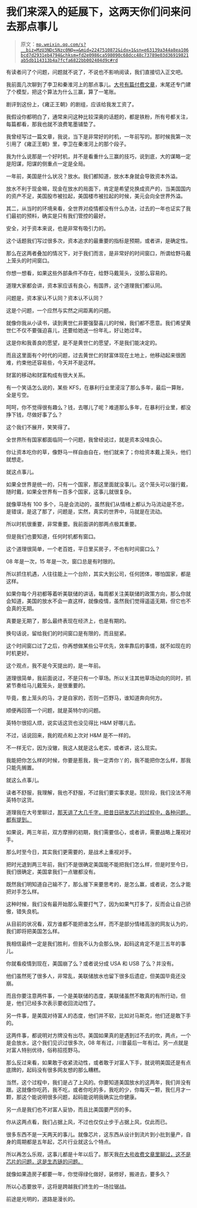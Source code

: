# 我们来深入的延展下，这两天你们问来问去那点事儿

> 原文：[`mp.weixin.qq.com/s?__biz=MzU3NDc5Nzc0NQ==&mid=2247510872&idx=1&sn=e63139a344a8ea106bcd7d2931eb4794&chksm=fd2e0986ca598090c68dcc48c73789e03d36919821ab5db114313b4a7fcfa6822bb002404d9c#rd`](http://mp.weixin.qq.com/s?__biz=MzU3NDc5Nzc0NQ==&mid=2247510872&idx=1&sn=e63139a344a8ea106bcd7d2931eb4794&chksm=fd2e0986ca598090c68dcc48c73789e03d36919821ab5db114313b4a7fcfa6822bb002404d9c#rd)

有读者问了个问题，问题就不说了，不说也不影响阅读，我们直接切入正文吧。

我前面几次聊到了李卫和秦淮河上的那点事儿。[大号有篇付费文章](http://mp.weixin.qq.com/s?__biz=MzU0MjYwNDU2Mw==&mid=2247502967&idx=2&sn=80503cafb3e736c76caace8ff2f26117&chksm=fb1aa00bcc6d291d586c19783b1a2482c427ba6127d55357750250ff48990aa73046ff65f5ef&scene=21#wechat_redirect)，末尾还专门建了个模型，把这个算法为什么三赢，算了一笔账。 

剧评到这份上，《雍正王朝》的剧组，应该给我发工资了。

我假设你都明白了，通常来问这种比较深奥的话题的，都是铁粉，所有号都关注，每篇都看，那我也就不浪费笔墨铺垫了。

我曾经写过一篇文章，我说，当下是非常好的时机，一年前写的。那时候我第一次引用了《雍正王朝》里，李卫在秦淮河上的那个段子。

我为什么说那是一个好时机，并不是看重什么三赢的技巧，说到底，大的谋略一定是阳谋，阳谋的侧重点一定是全局。 

一年前，美国是什么状况？放水。我们都知道，放水本身就会导致资本外溢。 

放水不利于现金嘛，现金在放水的局面下，肯定是希望兑换成资产的，当美国国内的资产不足，美国股市被拉起，美国楼市被拉起的时候，美元会向全世界外溢。

其二，从当时的环境来看，全世界对疫情都没有什么办法，过去的一年也证实了我们最初的预料，确实是只有我们管控的最好。 

安全，对于资本来说，也是非常有吸引力的。 

这个话题我们写过很多次，资本追求的最重要的指标是预期，或者讲，是确定性。

那么在这两者叠加的情况下，对于我们而言，是非常好的时间窗口，所谓给野马戴上笼头的时间窗口。 

你想一想看，如果这些外部条件不存在，给野马戴笼头，没那么容易的。 

道理大家都会讲，资本家应该有良心，有国界，这个道理我们都认同。 

问题是，资本家认不认同？资本认不认同？

这是个问题，一个应然与实然之间距离的问题。

就像你我从小读书，读到黄世仁非要强娶喜儿的时候，我们都不愿意。我们希望黄世仁不仅不要强迫喜儿，还要给她送一份年礼，好让她过年。

这是你和我善良的愿望，是不是黄世仁的愿望，不是我们能决定的。

而且这里面有个时代的问题，过去黄世仁的财富体现在土地上，他移动起来很困难，约束他还容易些，今天并不是这样。 

财富的移动和财富构成有很大关系。

有一个笑话怎么说的，某些 KFS，在暴利行业里浸淫了那么多年，最后一算账，全是亏空。 

呵呵，你不觉得很有趣么？钱，去哪儿了呢？难道那么多年，在暴利行业里，都没挣下钱，尽做好事了么？

这个我们不展开，笑笑得了。

全世界所有国家都面临同一个问题，我曾经说过，就是资本没啥良心。 

你让资本吃你的草，像野马一样自由自在，他们就来了；你给资本戴上笼头，他们就想走。 

就这点事儿。 

如果全世界是统一的，只有一个国家，那这里面就没事儿。这个笼头可以强行戴，随时戴，如果全世界有一百多个国家，这事儿就很复杂。 

就像草场有 100 多个，马是会流动的，虽然我们从情绪上都认为马流动是不忠，是错误，是这了那了，问题是，实然，真实的世界中，马就是在流动。 

所以时机很重要，非常重要。我前面讲的那两点极其重要。 

但是我们也要知道，任何时机都有窗口。 

这个道理很简单，一个老百姓，平日里买房子，不也有时间窗口么？ 

08 年是一次，15 年是一次，窗口总是有时限的。

所以抓住机遇，人往往能上一个台阶，其实大到公司，任何团体，哪怕国家，都是这样。 

如果你每个月初都等着听美联储的讲话，每周都关注美联储的政策方向，那么你就会知道，美国的放水不会一直这样，就像疫情，虽然我们觉得遥遥无期，但它也不会真的无期。 

真要是无期了，那么最终表现在经济上，也是有期的。 

换句话说，留给我们的时间窗口是有限的，而且挺紧。 

这个时间窗口过了之后，你再想做某些公平优先，效率靠后的事情，就不如现在的时机更好。 

这个观点，我不是今天提出的，是一年前。

道理很简单，我前面说过，不是只有一个草场。所以关注其他草场动向的同时，抓紧节奏给马儿戴笼头，是很重要的。 

毕竟，套上笼头的马，才是自家的，否则一匹野马，谁知道奔向何方。

顺便再回答一个问题，就是英特尔的问题。 

英特尔很招人烦，说实话这货也没见得比 H&M 好哪儿去。

不过，话说回来，我的观点和上次对 H&M 是不一样的。

不一样无它，因为没辙，我这人就是这么老实，或者讲，这么现实。

我能把你怎么样的时候，你要是惹我，我一定弄你丫的，我不能把你怎么样，那我只能先搁置。 

就这么点事儿。

读者不舒服，我理解，我也不舒服，不过我们要实事求是。现阶段，我们没法不用英特尔这货。 

道理我在大号里聊过，[那天讲了大几千字，把昔日研发芯片的过程中，各种问题，都有提到。](http://mp.weixin.qq.com/s?__biz=MzU0MjYwNDU2Mw==&mid=2247502967&idx=2&sn=80503cafb3e736c76caace8ff2f26117&chksm=fb1aa00bcc6d291d586c19783b1a2482c427ba6127d55357750250ff48990aa73046ff65f5ef&scene=21#wechat_redirect)

如果说，两三年前，双方摩擦的初期，我们需要信心，或者讲，需要战略上蔑视对手。

那么时至今日，其实我们更需要的，是战术上重视对手。

把时光退到两三年前，我们不是很确定美国能不能把我们怎么样，但是时至今日，我们很确定，美国拿我们一点辙都没有。 

既然我们明知道自己输不了，那么接下来要思考的，是怎么赢，或者说，怎么才能把对手怎么样。 

这种时候，我们没有最开始那么需要打气了，因为如果气打多了，反而会让自己骄傲，错失良机。 

从目前的状况看，双方谁都不能把谁怎么样，而不是部分情绪高涨的网友认为的，我们即将把美国怎么样。

我相信最终一定是我们胜利，但我不认为会那么快，起码这肯定不是三五年的事儿。 

你就看疫情到现在，美国崩了么？或者说分成 USA 和 USB 了么？并没有。 

他们虽然死了很多人，非常乱，美联储放水也留下很多后遗症，但美国毕竟还没崩。 

而且你要注意两件事，一个是美联储的态度，美联储虽然不敢真的有所行动，但是，他们已经多次表示要收回流动性了。 

另一件事，是美国对待富人的态度，他们并不软，比如对马斯克，他们还是敢下手的。 

这两件事，都说明对方牌没有出尽。美国如果真的是遇到过不去的坎，两点，一个是会放水，这个我们见识过很多次，08 年有过，川普最后一年有过。另一点就是对富人特别优待，俗称招揽野马。

那么反过来看，如果敢于收紧流动性，或者敢于对富人下手，就说明美国还是有点底牌的，起码没有很多网友想的那么糟糕。 

当然，这个过程中，我们是占了上风的。你要知道美国放水的这两年，我们并没有跟。这就像你吃药，我不吃，或者你吃的多，我吃的少，你每天一颗，我仨月才一颗，那这个能说明很多问题，起码能说明我确实比你健康。

另一点是我们也不对富人妥协，而且比美国要严厉的多。 

你从这两点看，我们占据上风，不过也仅仅止步于占据上风，仅此而已。 

很多东西不是一天两天的事儿。就像芯片，这东西从设计到流片到小批到量产，自身的周期都是五年起，芯片行业就这么个特点。 

所以再怎么乐观，这事儿都是十年以后了。那天我[在大号收费文章里聊过，这不是芯片的问题，这是生态链的问题。](http://mp.weixin.qq.com/s?__biz=MzU0MjYwNDU2Mw==&mid=2247502967&idx=2&sn=80503cafb3e736c76caace8ff2f26117&chksm=fb1aa00bcc6d291d586c19783b1a2482c427ba6127d55357750250ff48990aa73046ff65f5ef&scene=21#wechat_redirect)

就像如果造房子都要一年，你觉得绿化做好，装修好，搬进去，要多久？

所以心态要放平，这将是跨越我们终生的一场拉锯战。

前途是光明的，道路是漫长的。